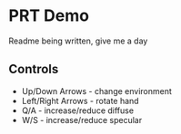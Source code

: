 # PRT Demo
Readme being written, give me a day

## Controls
* Up/Down Arrows - change environment
* Left/Right Arrows - rotate hand
* Q/A - increase/reduce diffuse
* W/S - increase/reduce specular
